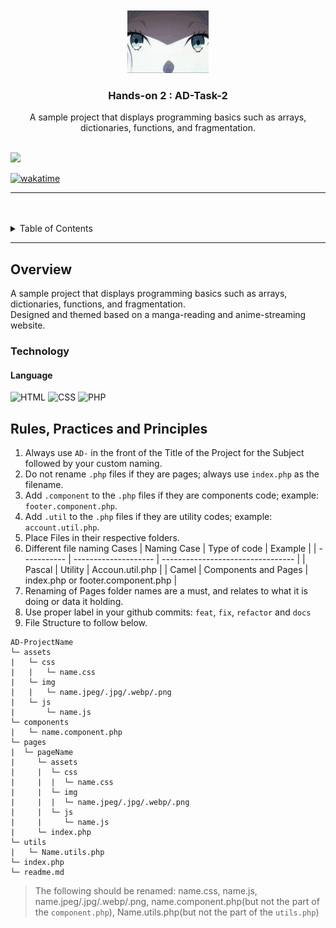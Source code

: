 <a name="readme-top">

<br/>

<br />
<div align="center">
  <a href="https://github.com/necrokochou/">
  <!-- TODO: If you want to add logo or banner you can add it here -->
    <img src="./assets/img/frieren-zoltraak.gif" alt="zoltraak" width="130" height="100">
  </a>
<!-- TODO: Change Title to the name of the title of your Project -->
  <h3 align="center">Hands-on 2 : AD-Task-2</h3>
</div>
<!-- TODO: Make a short description -->
<div align="center">
  A sample project that displays programming basics such as arrays, dictionaries, functions, and fragmentation.
</div>

<br />

<!-- TODO: Change the zyx-0314 into your github username  -->
<!-- TODO: Change the WD-Template-Project into the same name of your folder -->

![](https://visit-counter.vercel.app/counter.png?page=necrokochou/AD-Task-2)

[![wakatime](https://wakatime.com/badge/user/018f07eb-269b-4b7c-b3af-6bf4e57e5c82/project/3560c05f-cef0-4d93-a84b-89f0856d3e25.svg)](https://wakatime.com/badge/user/018f07eb-269b-4b7c-b3af-6bf4e57e5c82/project/3560c05f-cef0-4d93-a84b-89f0856d3e25)

---

<br />
<br />

<!-- TODO: If you want to add more layers for your readme -->
<details>
  <summary>Table of Contents</summary>
  <ol>
    <li>
      <a href="#overview">Overview</a>
      <ol>
        <li>
          <a href="#technology">Technology</a>
        </li>
      </ol>
    </li>
    <li>
      <a href="#rule,-practices-and-principles">Rules, Practices and Principles</a>
    </li>
  </ol>
</details>

---

## Overview

<!-- TODO: To be changed -->
<!-- The following are just sample -->

A sample project that displays programming basics such as arrays, dictionaries, functions, and fragmentation.<br>Designed and themed based on a manga-reading and anime-streaming website.

### Technology

<!-- TODO: List of Technology Used -->
#### Language
![HTML](https://img.shields.io/badge/HTML-E34F26?style=for-the-badge&logo=html5&logoColor=white)
![CSS](https://img.shields.io/badge/CSS-1572B6?style=for-the-badge&logo=css3&logoColor=white)
![PHP](https://img.shields.io/badge/PHP-777BB4?style=for-the-badge&logo=php&logoColor=white)

## Rules, Practices and Principles

<!-- Do not Change this -->

1. Always use `AD-` in the front of the Title of the Project for the Subject followed by your custom naming.
2. Do not rename `.php` files if they are pages; always use `index.php` as the filename.
3. Add `.component` to the `.php` files if they are components code; example: `footer.component.php`.
4. Add `.util` to the `.php` files if they are utility codes; example: `account.util.php`.
5. Place Files in their respective folders.
6. Different file naming Cases
   | Naming Case | Type of code         | Example                           |
   | ----------- | -------------------- | --------------------------------- |
   | Pascal      | Utility              | Accoun.util.php                   |
   | Camel       | Components and Pages | index.php or footer.component.php |
8. Renaming of Pages folder names are a must, and relates to what it is doing or data it holding.
9. Use proper label in your github commits: `feat`, `fix`, `refactor` and `docs`
10. File Structure to follow below.

```
AD-ProjectName
└─ assets
|   └─ css
|   |   └─ name.css
|   └─ img
|   |   └─ name.jpeg/.jpg/.webp/.png
|   └─ js
|       └─ name.js
└─ components
|   └─ name.component.php
└─ pages
|  └─ pageName
|     └─ assets
|     |  └─ css
|     |  |  └─ name.css
|     |  └─ img
|     |  |  └─ name.jpeg/.jpg/.webp/.png
|     |  └─ js
|     |     └─ name.js
|     └─ index.php
└─ utils
|   └─ Name.utils.php
└─ index.php
└─ readme.md
```
> The following should be renamed: name.css, name.js, name.jpeg/.jpg/.webp/.png, name.component.php(but not the part of the `component.php`), Name.utils.php(but not the part of the `utils.php`)